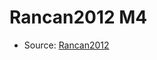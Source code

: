 <a name="material" />

# Rancan2012 M4
<script type="application/ld+json">
  {
    "@context": "https://schema.org/",
    "@type": "ChemicalSubstance",
    "http://purl.org/dc/terms/conformsTo":
      {
        "@type": "CreativeWork",
        "@id": "https://bioschemas.org/profiles/ChemicalSubstance/0.4-RELEASE/"
      },
    "@id": "https://egonw.github.io/nanowiki/nanowiki206.html#material",
    "name": "Rancan2012 M4",
    "sameAs": "http://127.0.0.1/mediawiki/index.php/Special:URIResolver/Rancan2012_M4"
  }
</script>


* Source: [Rancan2012](Rancan2012.md)
